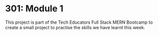 # 301: Module 1

This project is part of the Tech Educators Full Stack MERN Bootcamp to create a small project to practise the skills we have learnt this week.